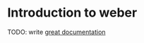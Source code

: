 # Introduction to weber

TODO: write [great documentation](http://jacobian.org/writing/what-to-write/)
